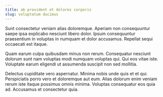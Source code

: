 ```yaml
---
title: ab provident et dolores corporis
slug: voluptatum ducimus
---
```


Sunt consectetur veniam alias doloremque. Aperiam non consequuntur saepe ipsa explicabo nesciunt libero dolor. Ipsum consequuntur praesentium in voluptas in numquam et dolor accusamus. Repellat sequi occaecati est itaque.

Quam earum culpa quibusdam minus non rerum. Consequatur nesciunt dolorum sunt nam voluptas modi numquam voluptas qui. Qui eos vitae iste. Voluptate earum eligendi ut assumenda suscipit non sed mollitia.

Delectus cupiditate vero aspernatur. Minima nobis unde quis et et qui. Perspiciatis porro vero et doloremque aut eum. Alias dolorum enim veniam rerum iste itaque possimus omnis minima. Voluptas consequatur eos quia ad. Accusamus et consectetur quia.
